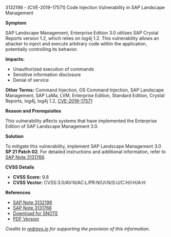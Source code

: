 3132198 - [CVE-2019-17571] Code Injection Vulnerability in SAP Landscape Management

**Symptom**

SAP Landscape Management, Enterprise Edition 3.0 utilizes SAP Crystal Reports version 1.2, which relies on log4j 1.2. This vulnerability allows an attacker to inject and execute arbitrary code within the application, potentially controlling its behavior.

**Impacts:**
- Unauthorized execution of commands
- Sensitive information disclosure
- Denial of service

**Other Terms:**
Command Injection, OS Command Injection, SAP Landscape Management, SAP LaMa, LVM, Enterprise Edition, Standard Edition, Crystal Reports, log4j, log4j 1.2, [CVE-2019-17571](https://cve.mitre.org/cgi-bin/cvename.cgi?name=CVE-2019-17571)

**Reason and Prerequisites**

This vulnerability affects systems that have implemented the Enterprise Edition of SAP Landscape Management 3.0.

**Solution**

To mitigate this vulnerability, implement SAP Landscape Management 3.0 **SP 21 Patch 02**. For detailed instructions and additional information, refer to [SAP Note 3131766](https://me.sap.com/notes/3131766).

**CVSS Details**

- **CVSS Score:** 9.8
- **CVSS Vector:** CVSS:3.0/AV:N/AC:L/PR:N/UI:N/S:U/C:H/I:H/A:H

**References**
- [SAP Note 3132198](https://me.sap.com/notes/3132198)
- [SAP Note 3131766](https://me.sap.com/notes/3131766)
- [Download for SNOTE](https://notesdownloads.sap.com/note/0040000001831622021)
- [PDF Version](https://me.sap.com/notes/print/0003132198?language=en-US&token=102CE70E288949098E34744AE9681F0A)

_Credits to [redrays.io](https://redrays.io) for supporting the provision of this information._